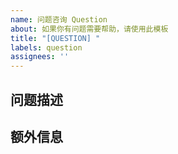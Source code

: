 ```yaml
---
name: 问题咨询 Question
about: 如果你有问题需要帮助，请使用此模板
title: "[QUESTION] "
labels: question
assignees: ''
---
```


## 问题描述
<!-- 请简要描述你的问题 -->

## 额外信息
<!-- 任何其他相关信息或截图 --> 